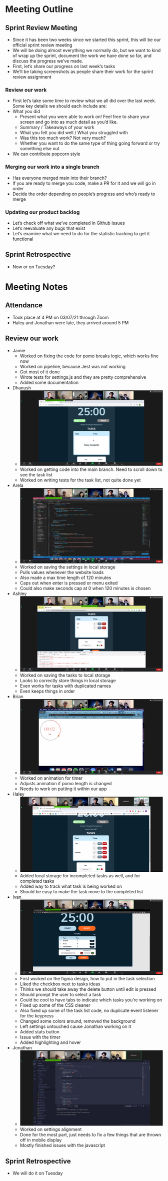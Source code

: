 # Meeting Outline

## Sprint Review Meeting

- Since it has been two weeks since we started this sprint, this will be our official sprint review meeting
- We will be doing almost everything we normally do, but we want to kind of wrap up the sprint, document the work we have done so far, and discuss the progress we’ve made.
- First, let’s share our progress on last week’s tasks
- We’ll be taking screenshots as people share their work for the sprint review assignment

### Review our work

- First let’s take some time to review what we all did over the last week. Some key details we should each include are:
- What you did
  - Present what you were able to work on! Feel free to share your screen and go into as much detail as you’d like.
  - Summary / Takeaways of your work
  - What you felt you did well / What you struggled with
  - Was this too much work? Not very much?
  - Whether you want to do the same type of thing going forward or try something else out
- We can contribute popcorn style

### Merging our work into a single branch

- Has everyone merged main into their branch?
- If you are ready to merge you code, make a PR for it and we will go in order
- Decide the order depending on people’s progress and who’s ready to merge

### Updating our product backlog

- Let’s check off what we’ve completed in Github Issues
- Let’s reevaluate any bugs that exist
- Let’s examine what we need to do for the statistic tracking to get it functional

## Sprint Retrospective

- Now or on Tuesday?

# Meeting Notes

## Attendance

- Took place at 4 PM on 03/07/21 through Zoom
- Haley and Jonathan were late, they arrived around 5 PM

## Review our work

- Jamie
  - Worked on fixing the code for pomo breaks logic, which works fine now
  - Worked on pipeline, because Jest was not working
  - Got most of it done
  - Wrote tests for settings.js and they are pretty comprehensive
  - Added some documentation
- Dhanush
  - ![Iteration Image](images/Dhanush.png)
  - Worked on getting code into the main branch. Need to scroll down to see the task list
  - Worked on writing tests for the task list, not quite done yet
- Arela
  - ![Iteration Image](images/Arela.png)
  - Worked on saving the settings in local storage
  - Pulls values whenever the website loads
  - Also made a max time length of 120 minutes
  - Caps out when enter is pressed or menu exited
  - Could also make seconds cap at 0 when 120 minutes is chosen
- Ashley
  - ![Iteration Image](images/Ashley.png)
  - Worked on saving the tasks to local storage
  - Looks to correctly store things in local storage
  - Even works for tasks with duplicated names
  - Even keeps things in order
- Brian
  - ![Iteration Image](images/Brian.png)
  - Worked on animation for timer
  - Adjusts animation if pomo length is changed
  - Needs to work on putting it within our app
- Haley
  - ![Iteration Image](images/Haley.png)
  - Added local storage for incompleted tasks as well, and for completed tasks
  - Added way to track what task is being worked on
  - Should be easy to make the task move to the completed list
- Ivan
  - ![Iteration Image](images/Ivan.png)
  - First worked on the figma design, how to put in the task selection
  - Liked the checkbox next to tasks ideas
  - Thinks we should take away the delete button until edit is pressed
  - Should prompt the user to select a task
  - Could be cool to have tabs to indicate which tasks you’re working on
  - Fixed up some of the CSS cleaner
  - Also fixed up some of the task list code, no duplicate event listener for the keypress
  - Changed some colors around, removed the background
  - Left settings untouched cause Jonathan working on it
  - Added stats button
  - Issue with the timer
  - Added highlighting and hover
- Jonathan
  - ![Iteration Image](images/Jonathan.png)
  - Worked on settings alignment
  - Done for the most part, just needs to fix a few things that are thrown off in mobile display
  - Mostly finished issues with the javascript

## Sprint Retrospective

- We will do it on Tuesday
